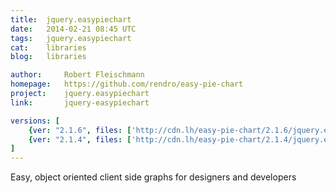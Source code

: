 ```yaml
---
title:	jquery.easypiechart
date:	2014-02-21 08:45 UTC
tags:	jquery.easypiechart
cat:	libraries
blog:	libraries

author:		Robert Fleischmann
homepage:	https://github.com/rendro/easy-pie-chart
project:	jquery.easypiechart
link:		jquery-easypiechart

versions: [
	{ver: "2.1.6", files: ['http://cdn.lh/easy-pie-chart/2.1.6/jquery.easypiechart.min.js', 'http://cdn.lh/easy-pie-chart/2.1.6/easypiechart.min.js']},
	{ver: "2.1.4", files: ['http://cdn.lh/easy-pie-chart/2.1.4/jquery.easypiechart.min.js', 'http://cdn.lh/easy-pie-chart/2.1.4/easypiechart.min.js']}
]
---
```


Easy, object oriented client side graphs for designers and developers